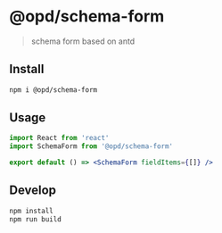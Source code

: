 # @opd/schema-form

> schema form based on antd

## Install

```bash
npm i @opd/schema-form
```

## Usage

```jsx
import React from 'react'
import SchemaForm from '@opd/schema-form'

export default () => <SchemaForm fieldItems={[]} />
```

## Develop

```bash
npm install
npm run build
```
